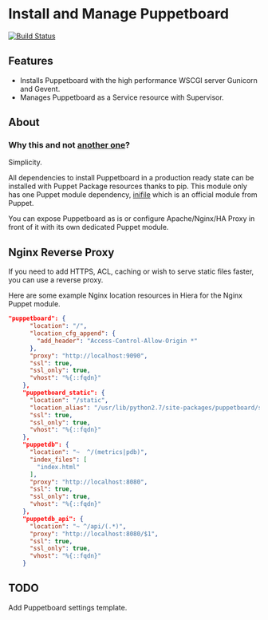 # Install and Manage Puppetboard
[![Build Status](https://travis-ci.org/DanskSupermarked/puppet-puppetboard.svg?branch=master)](https://travis-ci.org/DanskSupermarked/puppet-puppetboard)

## Features
- Installs Puppetboard with the high performance WSCGI server Gunicorn and Gevent.
- Manages Puppetboard as a Service resource with Supervisor.


## About

### Why this and not [another one](https://github.com/voxpupuli/puppet-puppetboard/)?
Simplicity.

All dependencies to install Puppetboard in a production ready state can be installed with Puppet Package resources thanks to pip.
This module only has one Puppet module dependency, [inifile](https://forge.puppet.com/puppetlabs/inifile) which is an official module from Puppet.

You can expose Puppetboard as is or configure Apache/Nginx/HA Proxy in front of it with its own dedicated Puppet module.

## Nginx Reverse Proxy
If you need to add HTTPS, ACL, caching or wish to serve static files faster, you can use a reverse proxy.

Here are some example Nginx location resources in Hiera for the Nginx Puppet module.
```json
"puppetboard": {
      "location": "/",
      "location_cfg_append": {
        "add_header": "Access-Control-Allow-Origin *"
      },
      "proxy": "http://localhost:9090",
      "ssl": true,
      "ssl_only": true,
      "vhost": "%{::fqdn}"
    },
    "puppetboard_static": {
      "location": "/static",
      "location_alias": "/usr/lib/python2.7/site-packages/puppetboard/static",
      "ssl": true,
      "ssl_only": true,
      "vhost": "%{::fqdn}"
    },
    "puppetdb": {
      "location": "~  ^/(metrics|pdb)",
      "index_files": [
        "index.html"
      ],
      "proxy": "http://localhost:8080",
      "ssl": true,
      "ssl_only": true,
      "vhost": "%{::fqdn}"
    },
    "puppetdb_api": {
      "location": "~ ^/api/(.*)",
      "proxy": "http://localhost:8080/$1",
      "ssl": true,
      "ssl_only": true,
      "vhost": "%{::fqdn}"
    }
```
## TODO
Add Puppetboard settings template.
